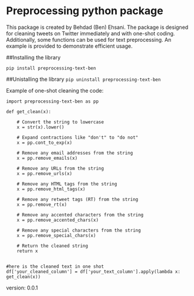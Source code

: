 # Preprocessing python package



This package is created by Behdad (Ben) Ehsani. The package is designed for cleaning tweets on Twitter immediately and with one-shot coding. Additionally, some functions can be used for text preprocessing. An example is provided to demonstrate efficient usage.


##Installing the library

`pip install preprocessing-text-ben`

##Unistalling the library
 `pip uninstall preprocessing-text-ben`



Example of one-shot cleaning the code: 

```
import preprocessing-text-ben as pp

def get_clean(x):
    
    # Convert the string to lowercase
    x = str(x).lower()
    
    # Expand contractions like "don't" to "do not"
    x = pp.cont_to_exp(x)
    
    # Remove any email addresses from the string
    x = pp.remove_emails(x)
    
    # Remove any URLs from the string
    x = pp.remove_urls(x)
    
    # Remove any HTML tags from the string
    x = pp.remove_html_tags(x)
    
    # Remove any retweet tags (RT) from the string
    x = pp.remove_rt(x)
    
    # Remove any accented characters from the string
    x = pp.remove_accented_chars(x)
    
    # Remove any special characters from the string
    x = pp.remove_special_chars(x)
    
    # Return the cleaned string
    return x


#here is the cleaned text in one shot
df['your_cleaned_column'] = df['your_text_column'].apply(lambda x: get_clean(x))

```






version: 0.0.1
